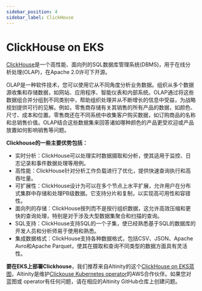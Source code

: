 ```yaml
---
sidebar_position: 4
sidebar_label: ClickHouse
---
```

# ClickHouse on EKS
[ClickHouse](https://clickhouse.com/)是一个高性能、面向列的SQL数据库管理系统(DBMS)，用于在线分析处理(OLAP)，在Apache 2.0许可下开源。


OLAP是一种软件技术，您可以使用它从不同角度分析业务数据。组织从多个数据源收集和存储数据，如网站、应用程序、智能仪表和内部系统。OLAP通过将这些数据组合并分组到不同类别中，帮助组织处理并从不断增长的信息中受益，为战略规划提供可行的见解。例如，零售商存储有关其销售的所有产品的数据，如颜色、尺寸、成本和位置。零售商还在不同系统中收集客户购买数据，如订购商品的名称和总销售价值。OLAP结合这些数据集来回答诸如哪种颜色的产品更受欢迎或产品放置如何影响销售等问题。

**Clickhouse的一些主要优势包括：**

* 实时分析：ClickHouse可以处理实时数据摄取和分析，使其适用于监控、日志记录和事件数据处理等用例。
* 高性能：ClickHouse针对分析工作负载进行了优化，提供快速查询执行和高吞吐量。
* 可扩展性：ClickHouse设计为可以在多个节点上水平扩展，允许用户在分布式集群中存储和处理PB级数据。它支持分片和复制，以实现高可用性和容错性。
* 面向列的存储：ClickHouse按列而不是按行组织数据，这允许高效压缩和更快的查询处理，特别是对于涉及大型数据集聚合和扫描的查询。
* SQL支持：ClickHouse支持SQL的一个子集，使已经熟悉基于SQL的数据库的开发人员和分析师易于使用和熟悉。
* 集成数据格式：ClickHouse支持各种数据格式，包括CSV、JSON、Apache Avro和Apache Parquet，使其在摄取和查询不同类型的数据方面具有灵活性。

**要在EKS上部署Clickhouse**，我们推荐来自Altinity的这个[ClickHouse on EKS蓝图](https://github.com/Altinity/terraform-aws-eks-clickhouse)，Altinity是维护[Clickouse Kubernetes operator](https://github.com/Altinity/clickhouse-operator)的AWS合作伙伴。如果您对蓝图或 operator有任何问题，请在相应的Altinity GitHub仓库上创建问题。
